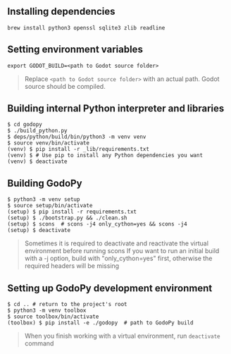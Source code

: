 ## Installing dependencies
```
brew install python3 openssl sqlite3 zlib readline
```

## Setting environment variables
```
export GODOT_BUILD=<path to Godot source folder>
```
> Replace `<path to Godot source folder>` with an actual path. Godot source should be compiled.


## Building internal Python interpreter and libraries
```
$ cd godopy
$ ./build_python.py
$ deps/python/build/bin/python3 -m venv venv
$ source venv/bin/activate
(venv) $ pip install -r _lib/requirements.txt
(venv) $ # Use pip to install any Python dependencies you want
(venv) $ deactivate
```


## Building GodoPy
```
$ python3 -m venv setup
$ source setup/bin/activate
(setup) $ pip install -r requirements.txt
(setup) $ ./bootstrap.py && ./clean.sh
(setup) $ scons  # scons -j4 only_cython=yes && scons -j4
(setup) $ deactivate
```
> Sometimes it is required to deactivate and reactivate the virtual environment before running scons
> If you want to run an initial build with a -j option, build with "only_cython=yes" first, otherwise the required headers will be missing


## Setting up GodoPy development environment
```
$ cd .. # return to the project's root
$ python3 -m venv toolbox
$ source toolbox/bin/activate
(toolbox) $ pip install -e ./godopy  # path to GodoPy build
```
> When you finish working with a virtual environment, run `deactivate` command